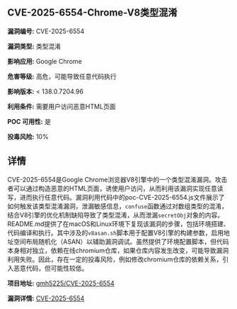 ## CVE-2025-6554-Chrome-V8类型混淆

**漏洞编号:** CVE-2025-6554

**漏洞类型:** 类型混淆

**影响应用:** Google Chrome

**危害等级:** 高危，可能导致任意代码执行

**影响版本:** < 138.0.7204.96

**利用条件:** 需要用户访问恶意HTML页面

**POC 可用性:** 是

**投毒风险:** 10%

## 详情

CVE-2025-6554是Google Chrome浏览器V8引擎中的一个类型混淆漏洞。攻击者可以通过构造恶意的HTML页面，诱使用户访问，从而利用该漏洞实现任意读写，进而执行任意代码。漏洞利用代码中的poc-CVE-2025-6554.js文件展示了如何触发该类型混淆漏洞，泄漏敏感信息，`confuse`函数通过对数组类型的混淆，结合V8引擎的优化机制缺陷导致了类型混淆，从而泄漏`secretObj`对象的内容。README.md提供了在macOS和Linux环境下复现该漏洞的步骤，包括环境搭建、代码编译和执行。其中涉及的`v8asan.sh`脚本用于配置V8引擎的构建参数，启用地址空间布局随机化（ASAN）以辅助漏洞调试。虽然提供了环境配置脚本，但代码本身相对独立，依赖在线chromium仓库，如果仓库内容发生改变，可能导致漏洞利用失败。因此，存在一定的投毒风险，例如修改chromium仓库的依赖关系，引入恶意代码，但可能性较低。

**项目地址:** [gmh5225/CVE-2025-6554](https://github.com/gmh5225/CVE-2025-6554)

**漏洞详情:** [CVE-2025-6554](https://nvd.nist.gov/vuln/detail/CVE-2025-6554)